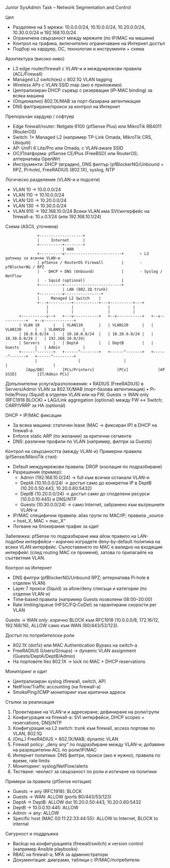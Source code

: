 Junior SysAdmin Task – Network Segmentation and Control

Цел
- Разделяне на 5 мрежи: 10.0.0.0/24, 10.10.0.0/24, 10.20.0.0/24, 10.30.0.0/24 и 192.168.10.0/24
- Ограничена свързаност между мрежите (по IP/MAC на машини)
- Контрол на трафика, включително ограничаване на Интернет достъп
- Подбор на хардуер, ОС, технологии и инструменти + схема

Архитектура (високо ниво)
- L3 edge router/firewall с VLAN-и и междумрежови правила (ACL/Firewall)
- Managed L2 switch(es) с 802.1Q VLAN tagging
- Wireless APs с VLAN SSID map (ако е приложимо)
- Централизиран DHCP сървър с резервации (IP-MAC binding) за всяка машина
- (Опционално) 802.1X/MAB за порт-базирана автентикация
- DNS филтриране/прокси за контрол на Интернет

Препоръчан хардуер / софтуер
- Edge firewall/router: Netgate 6100 (pfSense Plus) или MikroTik RB4011 (RouterOS)
- Switch: 1× Managed L2 (например TP-Link Omada, MikroTik CRS, Ubiquiti)
- AP: UniFi 6 Lite/Pro или Omada, с VLAN‑aware SSID
- ОС/Платформа: pfSense CE/Plus (FreeBSD) или RouterOS; алтернатива OpenWrt
- Инструменти: DHCP (вграден), DNS филтър (pfBlockerNG/Unbound + RPZ, Pi‑hole), FreeRADIUS (802.1X), syslog, NTP

Логическо разделение (VLAN-и и подсети)
- VLAN 10 → 10.0.0.0/24
- VLAN 110 → 10.10.0.0/24
- VLAN 120 → 10.20.0.0/24
- VLAN 130 → 10.30.0.0/24
- VLAN 910 → 192.168.10.0/24
Всеки VLAN има SVI/интерфейс на firewall-а: 10.x.0.1/24 (или 192.168.10.1/24)

Схема (ASCII, уточнена)

                  +-------------------+
                  |     Internet      |
                  +----------+--------+
                             | WAN
                  +----------v-------------------------+       ← L3 gateway за всички VLAN-и
                  | pfSense / RouterOS Firewall        |       - pfBlockerNG / RPZ
                  |  - DHCP + DNS (Unbound)            |       - Syslog / NetFlow
                  |  - Squid (optional)                |
                  +----------+-------------------------+
                             | LAN (802.1Q trunk)
                  +----------v----------------+
                  |     Managed L2 Switch    |
                  +---+----------+-----------+---+----------+---+
                      |          |               |          |
                      |          |               |          |
          +-----------v--+   +---v-----------+   +--v-----------+   +--v-----------+   +--v-------------+
          | VLAN 10      |   | VLAN110       |   | VLAN120      |   | VLAN130      |   | VLAN910        |
          | 10.0.0.0/24  |   | 10.10.0.0/24  |   | 10.20.0.0/24 |   | 10.30.0.0/24 |   | 192.168.10.0/24|
          | Servers      |   | DeptA         |   | DeptB        |   | Guests       |   | Admin          |
          +------^-------+   +------^--------+   +------^-------+   +------^-------+   +------^---------+
                 |                  |                   |                 |                    |
             [App/DB]        [PCs/Printers]          [PCs]             [AP SSID]         [IT/Admin PCs]

  Допълнителни услуги/разположения:
  • RADIUS (FreeRADIUS) в Servers/Admin VLAN за 802.1X/MAB (порт-базова автентикация)
  • Pi-hole/Proxy (Squid) в отделен VLAN или на FW; Guests → WAN only (RFC1918 BLOCK)
  • LAG/Link aggregation (optional) между FW ↔ Switch; CARP/VRRP за HA (optional)


DHCP + IP/MAC фиксации
- За всяка машина: статичен lease (MAC → фиксиран IP) в DHCP на firewall-а
- Enforce static ARP (по желание) за критични сегменти
- DNS: различни профили по VLAN (например, филтри за Guests)

Контрол на свързаността (между VLAN-и)
Примерни правила (pfSense/MikroTik стил):
- Default междумрежови правила: DROP (изолация по подразбиране)
- Разрешения (пример):
  - Admin (192.168.10.0/24) → full към всички останали VLAN-и
  - DeptA (10.10.0.0/24) → достъп само до конкретни IP в DeptB (10.20.0.50:443, 10.20.0.60:5432)
  - DeptB (10.20.0.0/24) → достъп само до споделени ресурси (10.0.0.10:445) и DNS/NTP
  - Guests (10.30.0.0/24) → само Internet, забранено към вътрешните VLAN-и
- IP/MAC специфични правила: alias групи по MAC/IP; правила „source = host_X, MAC = mac_X“
- Логване на блокирания трафик за одит

Забележка: pfSense по подразбиране има allow правило на LAN-подобни интерфейси – изрично изградете deny-by-default политика на всеки VLAN интерфейс. Съпоставянето по MAC е валидно на входящия интерфейс (след routing MAC се променя), затова го прилагайте на съответния VLAN.

Контрол на Интернет
- DNS филтри (pfBlockerNG/Unbound RPZ; алтернатива Pi‑hole в отделен VLAN)
- Layer 7 прокси (Squid) за allow/deny списъци и категории (по отделни VLAN-и)
- Time‑based правила (например Guests позволени 08:00–20:00)
- Rate limiting/queue (HFSC/FQ‑CoDel) за гарантирани скорости per VLAN

Guests → WAN only: изрично BLOCK към RFC1918 (10.0.0.0/8, 172.16/12, 192.168/16), ALLOW само към WAN (80/443/53/123).

Достъп по потребителски роли
- 802.1X (dot1x) или MAC Authentication Bypass на switch-а
- FreeRADIUS (Users/Groups) → dynamic VLAN assignment (Guests/DeptA/DeptB/Admin)
- На портовете без 802.1X → lock по MAC + DHCP reservations

Мониторинг и одит
- Централизиран syslog (firewall, switch, AP)
- NetFlow/Traffic accounting (на firewall-а)
- SmokePing/ICMP мониторинг към критични адреси

Стъпки за реализация
1) Проектиране на VLAN-и и адресиране; дефиниране на роли/групи
2) Конфигурация на firewall-а: SVI интерфейси, DHCP scopes + reservations, DNS/NTP
3) Конфигурация на L2 switch: trunk към firewall, access портове по VLAN, 802.1Q
4) (Опц.) FreeRADIUS + 802.1X/MAB; dynamic VLAN
5) Firewall policy: „deny any“ по подразбиране между VLAN-и; добавяне на разрешителни ACL по роли/IP/MAC
6) Интернет политики: DNS филтри, прокси (ако е нужно), правила по време, rate limits
7) Мониторинг: syslog/NetFlow/alerts
8) Тестване: чеклист за свързаност по роли и изтичане на политики

Примери за правила (pfSense нотация)
- Guests → any (RFC1918): BLOCK
- Guests → WAN: ALLOW (ports 80/443/53/123)
- DeptA → DeptB: ALLOW dst 10.20.0.50:443, 10.20.0.60:5432
- DeptB → 10.0.0.10:445: ALLOW
- Admin → any: ALLOW
- Specific host (MAC 00:11:22:33:44:55): ALLOW to Internet, BLOCK to internal

Сигурност и поддръжка
- Backup на конфигурацията (firewall/switch) и version control (например Ansible playbooks)
- RBAC на firewall-а; MFA за администратори
- Документация: диаграми, таблици с IP/MAC/потребители
